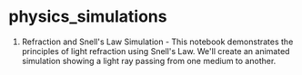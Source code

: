 # physics_simulations
1. Refraction and Snell's Law Simulation - This notebook demonstrates the principles of light refraction using Snell's Law. We'll create an animated simulation showing a light ray passing from one medium to another.
